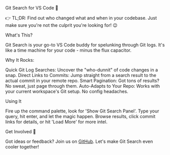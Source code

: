 Git Search for VS Code 🚀

👉 TL;DR: Find out who changed what and when in your codebase. Just make sure you're not the culprit you're looking for! 😉

What's This?

Git Search is your go-to VS Code buddy for spelunking through Git logs. It's like a time machine for your code - minus the flux capacitor.

Why It Rocks:

Quick Git Log Searches: Uncover the "who-dunnit" of code changes in a snap.
Direct Links to Commits: Jump straight from a search result to the actual commit in your remote repo.
Smart Pagination: Got tons of results? No sweat, just page through them.
Auto-Adapts to Your Repo: Works with your current workspace's Git setup. No config headaches.

Using It

Fire up the command palette, look for 'Show Git Search Panel'.
Type your query, hit enter, and let the magic happen.
Browse results, click commit links for details, or hit 'Load More' for more intel.

Get Involved 🤝

Got ideas or feedback? Join us on [GitHub](https://github.com/lmn451/git-search). Let's make Git Search even cooler together!
